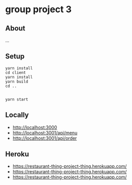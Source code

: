 # group project 3

## About 

...

## Setup


```
yarn install
cd client
yarn install
yarn build
cd ..


yarn start
```

## Locally
+ <http://localhost:3000>
+ <http://localhost:3001/api/menu>
+ <http://localhost:3001/api/order>

## Heroku
+ https://restaurant-thing-project-thing.herokuapp.com/
+ https://restaurant-thing-project-thing.herokuapp.com/
+ https://restaurant-thing-project-thing.herokuapp.com/